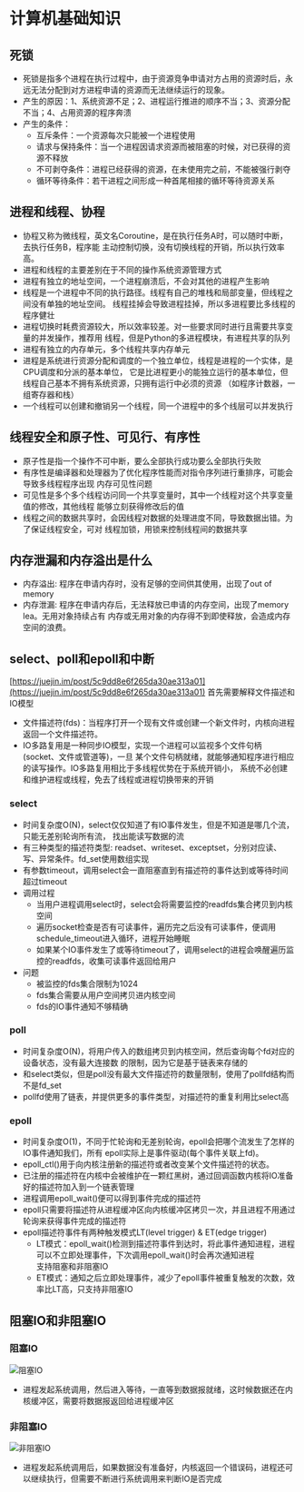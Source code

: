 # 计算机基础知识
## 死锁
- 死锁是指多个进程在执行过程中，由于资源竞争申请对方占用的资源时后，永远无法分配到对方进程申请的资源而无法继续运行的现象。
- 产生的原因：1、系统资源不足；2、进程运行推进的顺序不当；3、资源分配不当；4、占用资源的程序奔溃
- 产生的条件：
    - 互斥条件：一个资源每次只能被一个进程使用
    - 请求与保持条件：当一个进程因请求资源而被阻塞的时候，对已获得的资源不释放
    - 不可剥夺条件：进程已经获得的资源，在未使用完之前，不能被强行剥夺
    - 循环等待条件：若干进程之间形成一种首尾相接的循环等待资源关系

## 进程和线程、协程
- 协程又称为微线程，英文名Coroutine，是在执行任务A时，可以随时中断，去执行任务B，程序能
主动控制切换，没有切换线程的开销，所以执行效率高。
- 进程和线程的主要差别在于不同的操作系统资源管理方式
- 进程有独立的地址空间，一个进程崩溃后，不会对其他的进程产生影响
- 线程是一个进程中不同的执行路径。线程有自己的堆栈和局部变量，但线程之间没有单独的地址空间。
线程挂掉会导致进程挂掉，所以多进程要比多线程的程序健壮
- 进程切换时耗费资源较大，所以效率较差。对一些要求同时进行且需要共享变量的并发操作，推荐用
线程，但是Python的多进程模块，有进程共享的队列
- 进程有独立的内存单元，多个线程共享内存单元
- 进程是系统进行资源分配和调度的一个独立单位，线程是进程的一个实体，是CPU调度和分派的基本单位，
它是比进程更小的能独立运行的基本单位，但线程自己基本不拥有系统资源，只拥有运行中必须的资源
（如程序计数器，一组寄存器和栈）
- 一个线程可以创建和撤销另一个线程，同一个进程中的多个线层可以并发执行

## 线程安全和原子性、可见行、有序性
- 原子性是指一个操作不可中断，要么全部执行成功要么全部执行失败
- 有序性是编译器和处理器为了优化程序性能而对指令序列进行重排序，可能会导致多线程程序出现
内存可见性问题
- 可见性是多个多个线程访问同一个共享变量时，其中一个线程对这个共享变量值的修改，其他线程
能够立刻获得修改后的值
- 线程之间的数据共享时，会因线程对数据的处理进度不同，导致数据出错。为了保证线程安全，可对
线程加锁，用锁来控制线程间的数据共享

## 内存泄漏和内存溢出是什么
- 内存溢出: 程序在申请内存时，没有足够的空间供其使用，出现了out of memory
- 内存泄漏: 程序在申请内存后，无法释放已申请的内存空间，出现了memory lea。无用对象持续占有
内存或无用对象的内存得不到即使释放，会造成内存空间的浪费。

## select、poll和epoll和中断
[https://juejin.im/post/5c9dd8e6f265da30ae313a01](https://juejin.im/post/5c9dd8e6f265da30ae313a01)
首先需要解释文件描述和IO模型
- 文件描述符(fds)：当程序打开一个现有文件或创建一个新文件时，内核向进程返回一个文件描述符。
- IO多路复用是一种同步IO模型，实现一个进程可以监视多个文件句柄(socket、文件或管道等)，一旦
某个文件句柄就绪，就能够通知程序进行相应的读写操作。IO多路复用相比于多线程优势在于系统开销小，
系统不必创建和维护进程或线程，免去了线程或进程切换带来的开销

### select
- 时间复杂度O(N)，select仅仅知道了有IO事件发生，但是不知道是哪几个流，只能无差别轮询所有流，
找出能读写数据的流
- 有三种类型的描述符类型: readset、writeset、exceptset，分别对应读、写、异常条件。fd_set使用数组实现
- 有参数timeout，调用select会一直阻塞直到有描述符的事件达到或等待时间超过timeout
- 调用过程
    - 当用户进程调用select时，select会将需要监控的readfds集合拷贝到内核空间
    - 遍历socket检查是否有可读事件，遍历完之后没有可读事件，便调用schedule_timeout进入循环，进程开始睡眠
    - 如果某个IO事件发生了或等待timeout了，调用select的进程会唤醒遍历监控的readfds，收集可读事件返回给用户
- 问题
    - 被监控的fds集合限制为1024
    - fds集合需要从用户空间拷贝进内核空间
    - fds的IO事件通知不够精确

### poll
- 时间复杂度O(N)，将用户传入的数组拷贝到内核空间，然后查询每个fd对应的设备状态，没有最大连接数
的限制，因为它是基于链表来存储的
- 和select类似，但是poll没有最大文件描述符的数量限制，使用了pollfd结构而不是fd_set
- pollfd使用了链表，并提供更多的事件类型，对描述符的重复利用比select高

### epoll
- 时间复杂度O(1)，不同于忙轮询和无差别轮询，epoll会把哪个流发生了怎样的IO事件通知我们，所有
epoll实际上是事件驱动(每个事件关联上fd)。
- epoll_ctl()用于向内核注册新的描述符或者改变某个文件描述符的状态。
- 已注册的描述符在内核中会被维护在一颗红黑树，通过回调函数内核将IO准备好的描述符加入到一个链表管理
- 进程调用epoll_wait()便可以得到事件完成的描述符
- epoll只需要将描述符从进程缓冲区向内核缓冲区拷贝一次，并且进程不用通过轮询来获得事件完成的描述符
- epoll描述符事件有两种触发模式LT(level trigger) & ET(edge trigger)
    - LT模式：epoll_wait()检测到描述符事件到达时，将此事件通知进程，进程可以不立即处理事件，下次调用epoll_wait()时会再次通知进程
    <br />支持阻塞和非阻塞IO
    - ET模式：通知之后立即处理事件，减少了epoll事件被重复触发的次数，效率比LT高，只支持非阻塞IO
    
## 阻塞IO和非阻塞IO
### 阻塞IO
![阻塞IO](https://user-gold-cdn.xitu.io/2019/3/31/169d16a9a67b8a0a?imageView2/0/w/1280/h/960/format/webp/ignore-error/1)
- 进程发起系统调用，然后进入等待，一直等到数据报就绪，这时候数据还在内核缓冲区，需要将数据报返回给进程缓冲区

### 非阻塞IO
![非阻塞IO](https://user-gold-cdn.xitu.io/2019/3/31/169d18e8f8033ded?imageView2/0/w/1280/h/960/format/webp/ignore-error/1)
- 进程发起系统调用后，如果数据没有准备好，内核返回一个错误码，进程还可以继续执行，但需要不断进行系统调用来判断IO是否完成
